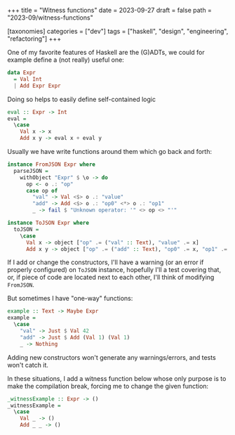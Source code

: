 +++
title = "Witness functions"
date = 2023-09-27
draft = false
path = "2023-09/witness-functions"

[taxonomies]
categories = ["dev"]
tags = ["haskell", "design", "engineering", "refactoring"]
+++

One of my favorite features of Haskell are the (G)ADTs, we could for example define a
(not really) useful one:

```haskell
data Expr
  = Val Int
  | Add Expr Expr
```

Doing so helps to easily define self-contained logic

```haskell
eval :: Expr -> Int
eval =
  \case
    Val x -> x
    Add x y -> eval x + eval y
```

Usually we have write functions around them which go back and forth:

```haskell
instance FromJSON Expr where
  parseJSON =
    withObject "Expr" $ \o -> do
      op <- o .: "op"
      case op of
        "val" -> Val <$> o .: "value"
        "add" -> Add <$> o .: "op0" <*> o .: "op1"
        _ -> fail $ "Unknown operator: '" <> op <> "'"

instance ToJSON Expr where
  toJSON =
    \case
      Val x -> object ["op" .= ("val" :: Text), "value" .= x]
      Add x y -> object ["op" .= ("add" :: Text), "op0" .= x, "op1" .= y]
```

If I add or change the constructors, I'll have a warning (or an error if properly configured)
on `ToJSON` instance, hopefully I'll a test covering that, or, if piece of code are located
next to each other, I'll think of modifying `FromJSON`.

But sometimes I have "one-way" functions:

```haskell
example :: Text -> Maybe Expr
example =
  \case
    "val" -> Just $ Val 42
    "add" -> Just $ Add (Val 1) (Val 1)
    _ -> Nothing
```

Adding new constructors won't generate any warnings/errors, and tests won't catch it.

In these situations, I add a witness function below whose only purpose is to make
the compilation break, forcing me to change the given function:

```haskell
_witnessExample :: Expr -> ()
_witnessExample =
  \case
    Val _ -> ()
    Add _ _ -> ()
```

